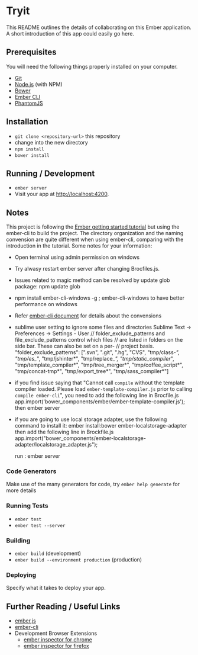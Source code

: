 # Tryit

This README outlines the details of collaborating on this Ember application.
A short introduction of this app could easily go here.

## Prerequisites

You will need the following things properly installed on your computer.

* [Git](http://git-scm.com/)
* [Node.js](http://nodejs.org/) (with NPM)
* [Bower](http://bower.io/)
* [Ember CLI](http://www.ember-cli.com/)
* [PhantomJS](http://phantomjs.org/)

## Installation

* `git clone <repository-url>` this repository
* change into the new directory
* `npm install`
* `bower install`

## Running / Development

* `ember server`
* Visit your app at [http://localhost:4200](http://localhost:4200).

## Notes 
This project is following the [Ember getting started tutorial](http://guides.emberjs.com/v1.10.0/getting-started/) but using the ember-cli to build the project. The directory organization and the naming convension are quite different when using ember-cli, comparing with the introduction in the tutorial. 
Some notes for your information:

* Open terminal using admin permission on windows
* Try alwasy restart ember server after changing Brocfiles.js. 
* Issues related to magic method can be resolved by update glob package: npm update glob
* npm install ember-cli-windows -g ; ember-cli-windows to have better performance on windows
* Refer [ember-cli document](www.ember-cli.com/) for details about the convensions
* sublime user setting to ignore some files and directories 
        Sublime Text -> Preferences -> Settings - User
        // folder_exclude_patterns and file_exclude_patterns control which files
        // are listed in folders on the side bar. These can also be set on a per-
        // project basis.
        "folder_exclude_patterns": [".svn", ".git", ".hg", "CVS", "tmp/class-*", "tmp/es_*", "tmp/jshinter*", "tmp/replace_*", "tmp/static_compiler*", "tmp/template_compiler*", "tmp/tree_merger*", "tmp/coffee_script*", "tmp/concat-tmp*", "tmp/export_tree*", "tmp/sass_compiler*"]

* if you find issue saying that "Cannot call `compile` without the template compiler loaded. Please load `ember-template-compiler.js` prior to calling `compile ember-cli`", you need to add the following line in Brocfile.js  
    app.import('bower_components/ember/ember-template-compiler.js');
then ember server    

* if you are going to use local storage adapter, use the following command to install it: 
    ember install:bower ember-localstorage-adapter
then add the following line in Brockfile.js
app.import("bower_components/ember-localstorage-adapter/localstorage_adapter.js");

    run : ember server 

### Code Generators

Make use of the many generators for code, try `ember help generate` for more details

### Running Tests

* `ember test`
* `ember test --server`

### Building

* `ember build` (development)
* `ember build --environment production` (production)

### Deploying

Specify what it takes to deploy your app.

## Further Reading / Useful Links

* [ember.js](http://emberjs.com/)
* [ember-cli](http://www.ember-cli.com/)
* Development Browser Extensions
  * [ember inspector for chrome](https://chrome.google.com/webstore/detail/ember-inspector/bmdblncegkenkacieihfhpjfppoconhi)
  * [ember inspector for firefox](https://addons.mozilla.org/en-US/firefox/addon/ember-inspector/)

